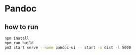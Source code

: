 # Pandoc

## how to run
```bash
npm install
npm run build
pm2 start serve --name pandoc-ui -- start -s dist -l 5000
```
